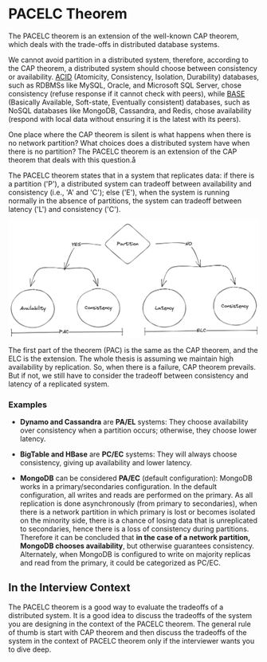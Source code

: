 # PACELC Theorem

The PACELC theorem is an extension of the well-known CAP theorem, which deals with the trade-offs in distributed database systems.

We cannot avoid partition in a distributed system, therefore, according to the CAP theorem, a distributed system should choose between consistency or availability. [ACID](/glossary/acid.md) (Atomicity, Consistency, Isolation, Durability) databases, such as RDBMSs like MySQL, Oracle, and Microsoft SQL Server, chose consistency (refuse response if it cannot check with peers), while [BASE](/glossary/base.md) (Basically Available, Soft-state, Eventually consistent) databases, such as NoSQL databases like MongoDB, Cassandra, and Redis, chose availability (respond with local data without ensuring it is the latest with its peers).

One place where the CAP theorem is silent is what happens when there is no network partition? What choices does a distributed system have when there is no partition? The PACELC theorem is an extension of the CAP theorem that deals with this question.å

The PACELC theorem states that in a system that replicates data: if there is a partition ('P'), a distributed system can tradeoff between availability and consistency (i.e., 'A' and 'C'); else ('E'), when the system is running normally in the absence of partitions, the system can tradeoff between latency ('L') and consistency ('C').

![PACELC Theorem](../_assets/images/glossary/pacelc-theorem.png "PACELC Theorem")

The first part of the theorem (PAC) is the same as the CAP theorem, and the ELC is the extension. The whole thesis is assuming we maintain high availability by replication. So, when there is a failure, CAP theorem prevails. But if not, we still have to consider the tradeoff between consistency and latency of a replicated system.

### Examples


- **Dynamo and Cassandra** are **PA/EL** systems: They choose availability over consistency when a partition occurs; otherwise, they choose lower latency.

- **BigTable and HBase** are **PC/EC** systems: They will always choose consistency, giving up availability and lower latency.

- **MongoDB** can be considered **PA/EC** (default configuration): MongoDB works in a primary/secondaries configuration. In the default configuration, all writes and reads are performed on the primary. As all replication is done asynchronously (from primary to secondaries), when there is a network partition in which primary is lost or becomes isolated on the minority side, there is a chance of losing data that is unreplicated to secondaries, hence there is a loss of consistency during partitions. Therefore it can be concluded that **in the case of a network partition, MongoDB chooses availability**, but otherwise guarantees consistency. Alternately, when MongoDB is configured to write on majority replicas and read from the primary, it could be categorized as PC/EC.

## In the Interview Context

The PACELC theorem is a good way to evaluate the tradeoffs of a distributed system. It is a good idea to discuss the tradeoffs of the system you are designing in the context of the PACELC theorem. The general rule of thumb is start with CAP theorem and then discuss the tradeoffs of the system in the context of PACELC theorem only if the interviewer wants you to dive deep.